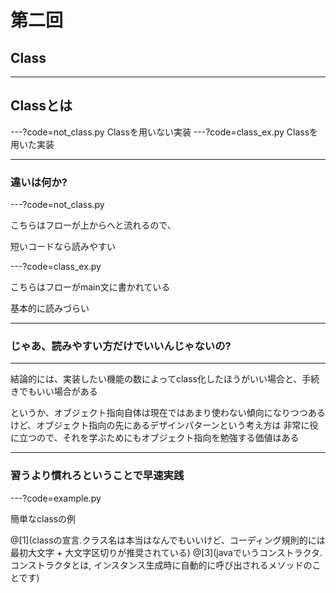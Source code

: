 # 第二回 
## Class

---

## Classとは

---?code=not_class.py
Classを用いない実装
---?code=class_ex.py
Classを用いた実装

---

### 違いは何か?

---?code=not_class.py

こちらはフローが上からへと流れるので、

短いコードなら読みやすい

---?code=class_ex.py

こちらはフローがmain文に書かれている

基本的に読みづらい

---

### じゃあ、読みやすい方だけでいいんじゃないの?

---

結論的には、実装したい機能の数によってclass化したほうがいい場合と、手続きでもいい場合がある

というか、オブジェクト指向自体は現在ではあまり使わない傾向になりつつあるけど、オブジェクト指向の先にあるデザインパターンという考え方は
非常に役に立つので、それを学ぶためにもオブジェクト指向を勉強する価値はある

---

### 習うより慣れろということで早速実践

---?code=example.py

簡単なclassの例

@[1](classの宣言.クラス名は本当はなんでもいいけど、コーディング規則的には最初大文字 + 大文字区切りが推奨されている)
@[3](javaでいうコンストラクタ.コンストラクタとは, インスタンス生成時に自動的に呼び出されるメソッドのことです)